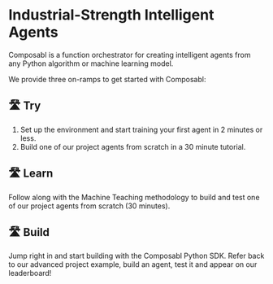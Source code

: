 # Industrial-Strength Intelligent Agents
Composabl is a function orchestrator for creating intelligent agents from any Python algorithm or machine learning model.

We provide three on-ramps to get started with Composabl:

## :motorway: Try

1. Set up the environment and start training your first agent in 2 minutes or less.
2. Build one of our project agents from scratch in a 30 minute tutorial.

## :motorway: Learn

Follow along with the Machine Teaching methodology to build and test one of our project agents from scratch (30 minutes).

## :motorway: Build

Jump right in and start building with the Composabl Python SDK. Refer back to our advanced project example, build an agent, test it and appear on our leaderboard!
